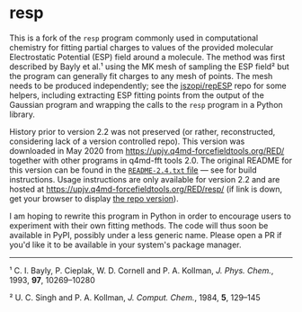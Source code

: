 # resp

This is a fork of the `resp` program commonly used in computational chemistry for fitting partial charges to values of the provided molecular Electrostatic Potential (ESP) field around a molecule.
The method was first described by Bayly et al.¹ using the MK mesh of sampling the ESP field² but the program can generally fit charges to any mesh of points.
The mesh needs to be produced independently; see the [jszopi/repESP](https://github.com/jszopi/repESP) repo for some helpers, including extracting ESP fitting points from the output of the Gaussian program and wrapping the calls to the `resp` program in a Python library.

History prior to version 2.2 was not preserved (or rather, reconstructed, considering lack of a version controlled repo).
This version was downloaded in May 2020 from https://upjv.q4md-forcefieldtools.org/RED/ together with other programs in q4md-fft tools 2.0.
The original README for this version can be found in the [`README-2.4.txt` file](https://github.com/jszopi/resp/blob/master/README-2.4.txt) — see for build instructions.
Usage instructions are only available for version 2.2 and are hosted at https://upjv.q4md-forcefieldtools.org/RED/resp/ (if link is down, get your browser to display [the repo version](https://github.com/jszopi/resp/blob/566c9207b87ed37c6a8b2e47a581704db762f16c/resp-2.2.html)).

I am hoping to rewrite this program in Python in order to encourage users to experiment with their own fitting methods.
The code will thus soon be available in PyPI, possibly under a less generic name.
Please open a PR if you'd like it to be available in your system's package manager.

--- 

¹ C. I. Bayly, P. Cieplak, W. D. Cornell and P. A. Kollman, *J. Phys. Chem.*, 1993, **97**, 10269–10280

² U. C. Singh and P. A. Kollman, *J. Comput. Chem.*, 1984, **5**, 129–145

